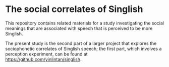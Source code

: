 # The social correlates of Singlish
This repository contains related materials for a study investigating the social meanings that are associated with speech that is perceived to be more Singlish.

The present study is the second part of a larger project that explores the sociophonetic correlates of Singlish speech; the first part, which involves a perception experiment, can be found at https://github.com/yinlintan/singlish.